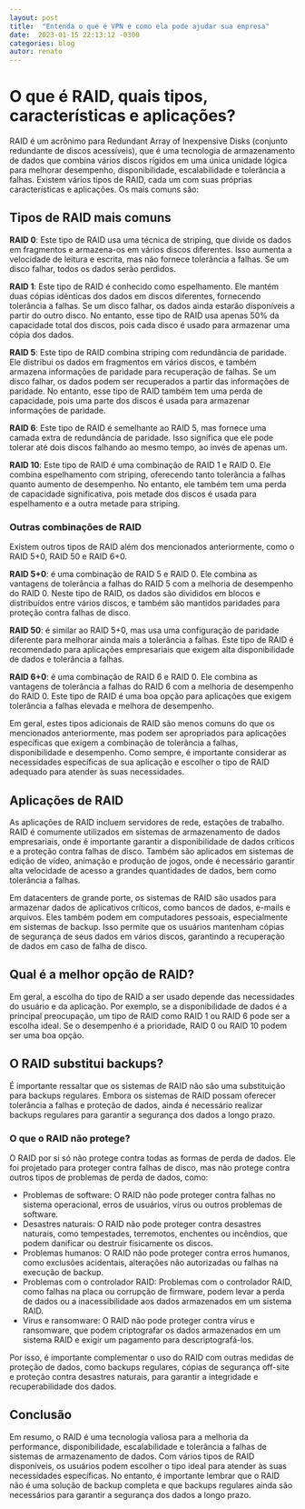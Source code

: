 ```yaml
---
layout: post
title:  "Entenda o que é VPN e como ela pode ajudar sua empresa"
date:  2023-01-15 22:13:12 -0300
categories: blog
autor: renato
---
```


# O que é RAID, quais tipos, características e aplicações?

RAID é um acrônimo para Redundant Array of Inexpensive Disks (conjunto redundante de discos acessíveis), que é uma tecnologia de armazenamento de dados que combina vários discos rígidos em uma única unidade lógica para melhorar desempenho, disponibilidade, escalabilidade e tolerância a falhas. Existem vários tipos de RAID, cada um com suas próprias características e aplicações. Os mais comuns são:

## Tipos de RAID mais comuns

**RAID 0**: Este tipo de RAID usa uma técnica de striping, que divide os dados em fragmentos e armazena-os em vários discos diferentes. Isso aumenta a velocidade de leitura e escrita, mas não fornece tolerância a falhas. Se um disco falhar, todos os dados serão perdidos.

**RAID 1**: Este tipo de RAID é conhecido como espelhamento. Ele mantém duas cópias idênticas dos dados em discos diferentes, fornecendo tolerância a falhas. Se um disco falhar, os dados ainda estarão disponíveis a partir do outro disco. No entanto, esse tipo de RAID usa apenas 50% da capacidade total dos discos, pois cada disco é usado para armazenar uma cópia dos dados.

**RAID 5**: Este tipo de RAID combina striping com redundância de paridade. Ele distribui os dados em fragmentos em vários discos, e também armazena informações de paridade para recuperação de falhas. Se um disco falhar, os dados podem ser recuperados a partir das informações de paridade. No entanto, esse tipo de RAID também tem uma perda de capacidade, pois uma parte dos discos é usada para armazenar informações de paridade.

**RAID 6**: Este tipo de RAID é semelhante ao RAID 5, mas fornece uma camada extra de redundância de paridade. Isso significa que ele pode tolerar até dois discos falhando ao mesmo tempo, ao invés de apenas um.

**RAID 10**: Este tipo de RAID é uma combinação de RAID 1 e RAID 0. Ele combina espelhamento com striping, oferecendo tanto tolerância a falhas quanto aumento de desempenho. No entanto, ele também tem uma perda de capacidade significativa, pois metade dos discos é usada para espelhamento e a outra metade para striping.

### Outras combinações de RAID

Existem outros tipos de RAID além dos mencionados anteriormente, como o RAID 5+0, RAID 50 e RAID 6+0.

**RAID 5+0**: é uma combinação de RAID 5 e RAID 0. Ele combina as vantagens de tolerância a falhas do RAID 5 com a melhoria de desempenho do RAID 0. Neste tipo de RAID, os dados são divididos em blocos e distribuídos entre vários discos, e também são mantidos paridades para proteção contra falhas de disco.

**RAID 50**: é similar ao RAID 5+0, mas usa uma configuração de paridade diferente para melhorar ainda mais a tolerância a falhas. Este tipo de RAID é recomendado para aplicações empresariais que exigem alta disponibilidade de dados e tolerância a falhas.

**RAID 6+0**: é uma combinação de RAID 6 e RAID 0. Ele combina as vantagens de tolerância a falhas do RAID 6 com a melhoria de desempenho do RAID 0. Este tipo de RAID é uma boa opção para aplicações que exigem tolerância a falhas elevada e melhora de desempenho.

Em geral, estes tipos adicionais de RAID são menos comuns do que os mencionados anteriormente, mas podem ser apropriados para aplicações específicas que exigem a combinação de tolerância a falhas, disponibilidade e desempenho. Como sempre, é importante considerar as necessidades específicas de sua aplicação e escolher o tipo de RAID adequado para atender às suas necessidades.

## Aplicações de RAID

As aplicações de RAID incluem servidores de rede, estações de trabalho. RAID é comumente utilizados em sistemas de armazenamento de dados empresariais, onde é importante garantir a disponibilidade de dados críticos e a proteção contra falhas de disco. Também são aplicados em sistemas de edição de vídeo, animação e produção de jogos, onde é necessário garantir alta velocidade de acesso a grandes quantidades de dados, bem como tolerância a falhas.

Em datacenters de grande porte, os sistemas de RAID são usados ​​para armazenar dados de aplicativos críticos, como bancos de dados, e-mails e arquivos. Eles também podem em computadores pessoais, especialmente em sistemas de backup. Isso permite que os usuários mantenham cópias de segurança de seus dados em vários discos, garantindo a recuperação de dados em caso de falha de disco.

## Qual é a melhor opção de RAID?

Em geral, a escolha do tipo de RAID a ser usado depende das necessidades do usuário e da aplicação. Por exemplo, se a disponibilidade de dados é a principal preocupação, um tipo de RAID como RAID 1 ou RAID 6 pode ser a escolha ideal. Se o desempenho é a prioridade, RAID 0 ou RAID 10 podem ser uma boa opção.

## O RAID substitui backups?

É importante ressaltar que os sistemas de RAID não são uma substituição para backups regulares. Embora os sistemas de RAID possam oferecer tolerância a falhas e proteção de dados, ainda é necessário realizar backups regulares para garantir a segurança dos dados a longo prazo.

### O que o RAID não protege?

O RAID por si só não protege contra todas as formas de perda de dados. Ele foi projetado para proteger contra falhas de disco, mas não protege contra outros tipos de problemas de perda de dados, como:

- Problemas de software: O RAID não pode proteger contra falhas no sistema operacional, erros de usuários, vírus ou outros problemas de software.
- Desastres naturais: O RAID não pode proteger contra desastres naturais, como tempestades, terremotos, enchentes ou incêndios, que podem danificar ou destruir fisicamente os discos.
- Problemas humanos: O RAID não pode proteger contra erros humanos, como exclusões acidentais, alterações não autorizadas ou falhas na execução de backup.
- Problemas com o controlador RAID: Problemas com o controlador RAID, como falhas na placa ou corrupção de firmware, podem levar a perda de dados ou a inacessibilidade aos dados armazenados em um sistema RAID.
- Vírus e ransomware: O RAID não pode proteger contra vírus e ransomware, que podem criptografar os dados armazenados em um sistema RAID e exigir um pagamento para descriptografá-los.

Por isso, é importante complementar o uso do RAID com outras medidas de proteção de dados, como backups regulares, cópias de segurança off-site e proteção contra desastres naturais, para garantir a integridade e recuperabilidade dos dados.

## Conclusão

Em resumo, o RAID é uma tecnologia valiosa para a melhoria da performance, disponibilidade, escalabilidade e tolerância a falhas de sistemas de armazenamento de dados. Com vários tipos de RAID disponíveis, os usuários podem escolher o tipo ideal para atender às suas necessidades específicas. No entanto, é importante lembrar que o RAID não é uma solução de backup completa e que backups regulares ainda são necessários para garantir a segurança dos dados a longo prazo.